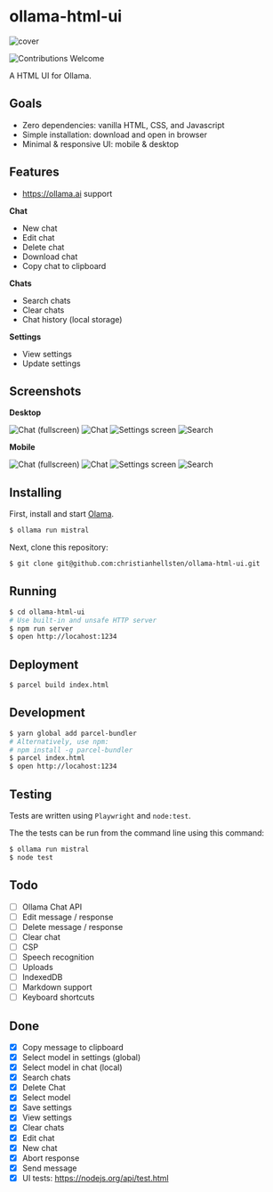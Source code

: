 # ollama-html-ui

![cover](/screenshots/chat-collapsed.png)

![Contributions Welcome](https://img.shields.io/badge/Contributions-welcome-blue.svg)

A HTML UI for Ollama.

## Goals

- Zero dependencies: vanilla HTML, CSS, and Javascript
- Simple installation: download and open in browser
- Minimal & responsive UI: mobile & desktop

## Features

- https://ollama.ai support

**Chat**

- New chat
- Edit chat
- Delete chat
- Download chat
- Copy chat to clipboard

**Chats**

- Search chats
- Clear chats
- Chat history (local storage)

**Settings**

- View settings
- Update settings

## Screenshots

**Desktop**

![Chat (fullscreen)](/screenshots/chat-collapsed.png)
![Chat](/screenshots/chat.png)
![Settings screen](/screenshots/settings.png)
![Search](/screenshots/search.png)

**Mobile**

![Chat (fullscreen)](/screenshots/mobile-chat-collapsed.png)
![Chat](/screenshots/mobile-chat.png)
![Settings screen](/screenshots/mobile-settings.png)
![Search](/screenshots/mobile-search.png)

## Installing

First, install and start [Olama](https://ollama.ai/).

```bash
$ ollama run mistral
```

Next, clone this repository:

```bash
$ git clone git@github.com:christianhellsten/ollama-html-ui.git
```

## Running

```bash
$ cd ollama-html-ui
# Use built-in and unsafe HTTP server
$ npm run server
$ open http://locahost:1234
```

## Deployment

```bash
$ parcel build index.html
```

## Development

```bash
$ yarn global add parcel-bundler
# Alternatively, use npm:
# npm install -g parcel-bundler
$ parcel index.html
$ open http://locahost:1234
```

## Testing

Tests are written using `Playwright` and `node:test`.

The the tests can be run from the command line using this command:

```bash
$ ollama run mistral
$ node test
```

## Todo

- [ ] Ollama Chat API
- [ ] Edit message / response
- [ ] Delete message / response
- [ ] Clear chat
- [ ] CSP
- [ ] Speech recognition
- [ ] Uploads
- [ ] IndexedDB
- [ ] Markdown support
- [ ] Keyboard shortcuts

## Done

- [x] Copy message to clipboard
- [x] Select model in settings (global)
- [x] Select model in chat (local)
- [x] Search chats
- [x] Delete Chat
- [x] Select model
- [x] Save settings
- [x] View settings
- [x] Clear chats
- [x] Edit chat
- [x] New chat
- [x] Abort response
- [x] Send message
- [x] UI tests: https://nodejs.org/api/test.html
